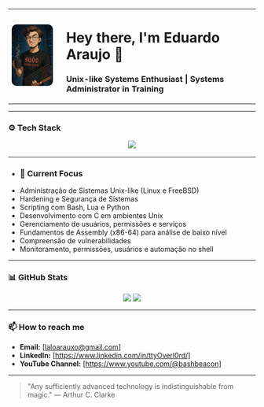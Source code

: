 <div align="center">
  <table style="border: none;">
    <tr>
      <td style="border: none; padding-right: 20px;" valign="middle">
        <img src="./Lalinho-Sudo.jpg" alt="Eduardo Araujo" width="130" style="border-radius: 10px;" />
      </td>
      <td style="border: none;" valign="middle">
        <h1>Hey there, I'm Eduardo Araujo 👋</h1>
        <h3>Unix-like Systems Enthusiast | Systems Administrator in Training</h3>
      </td>
    </tr>
  </table>
</div>

---

### ⚙️ Tech Stack
<div align="center">
  <img src="https://skillicons.dev/icons?i=bash,vim,c,lua,python,linux,bsd,debian,git,github" />
</div>

---

- ### 🧠 Current Focus
- Administração de Sistemas Unix-like (Linux e FreeBSD)
- Hardening e Segurança de Sistemas
- Scripting com Bash, Lua e Python
- Desenvolvimento com C em ambientes Unix
- Gerenciamento de usuários, permissões e serviços
- Fundamentos de Assembly (x86-64) para análise de baixo nível
- Compreensão de vulnerabilidades
- Monitoramento, permissões, usuários e automação no shell

---

### 📊 GitHub Stats
<div align="center">
  <img src="https://github-readme-stats.vercel.app/api?username=modelzilla&show_icons=true&theme=radical" />
  <img src="https://github-readme-stats.vercel.app/api/top-langs/?username=modelzilla&layout=compact&theme=radical" />
</div>

---

### 📫 How to reach me
- **Email:** [laloarauxo@gmail.com]
- **LinkedIn:** [https://www.linkedin.com/in/ttyOverl0rd/]
- **YouTube Channel:** [https://www.youtube.com/@bashbeacon]

---

> "Any sufficiently advanced technology is indistinguishable from magic." — Arthur C. Clarke
